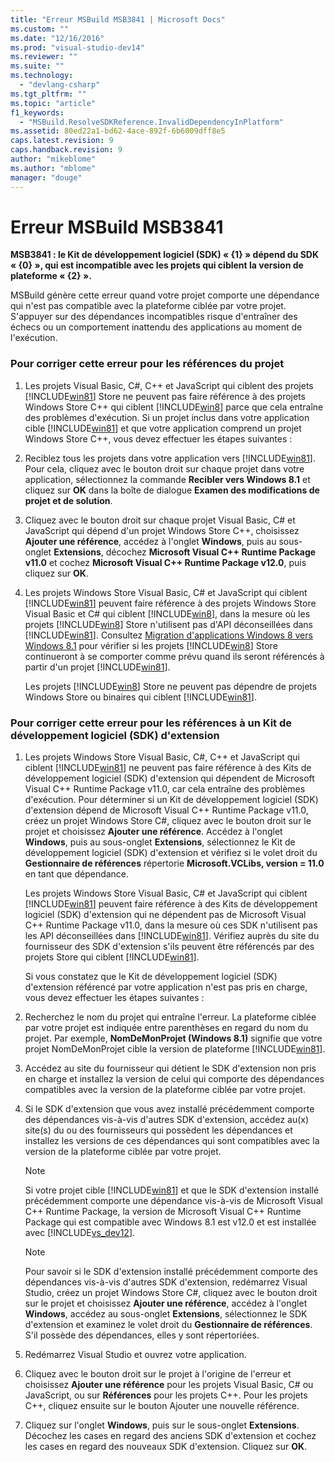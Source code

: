 ```yaml
---
title: "Erreur MSBuild MSB3841 | Microsoft Docs"
ms.custom: ""
ms.date: "12/16/2016"
ms.prod: "visual-studio-dev14"
ms.reviewer: ""
ms.suite: ""
ms.technology: 
  - "devlang-csharp"
ms.tgt_pltfrm: ""
ms.topic: "article"
f1_keywords: 
  - "MSBuild.ResolveSDKReference.InvalidDependencyInPlatform"
ms.assetid: 80ed22a1-bd62-4ace-892f-6b6009dff8e5
caps.latest.revision: 9
caps.handback.revision: 9
author: "mikeblome"
ms.author: "mblome"
manager: "douge"
---
```

# Erreur MSBuild MSB3841
**MSB3841 : le Kit de développement logiciel \(SDK\) « {1} » dépend du SDK « {0} », qui est incompatible avec les projets qui ciblent la version de plateforme « {2} ».**  
  
 MSBuild génère cette erreur quand votre projet comporte une dépendance qui n'est pas compatible avec la plateforme ciblée par votre projet.  S'appuyer sur des dépendances incompatibles risque d'entraîner des échecs ou un comportement inattendu des applications au moment de l'exécution.  
  
### Pour corriger cette erreur pour les références du projet  
  
1.  Les projets Visual Basic, C\#, C\+\+ et JavaScript qui ciblent des projets [!INCLUDE[win81](../misc/includes/win81_md.md)] Store ne peuvent pas faire référence à des projets Windows Store C\+\+ qui ciblent [!INCLUDE[win8](../build/includes/win8_md.md)] parce que cela entraîne des problèmes d'exécution.  Si un projet inclus dans votre application cible [!INCLUDE[win81](../misc/includes/win81_md.md)] et que votre application comprend un projet Windows Store C\+\+, vous devez effectuer les étapes suivantes :  
  
2.  Reciblez tous les projets dans votre application vers [!INCLUDE[win81](../misc/includes/win81_md.md)].  Pour cela, cliquez avec le bouton droit sur chaque projet dans votre application, sélectionnez la commande **Recibler vers Windows 8.1** et cliquez sur **OK** dans la boîte de dialogue **Examen des modifications de projet et de solution**.  
  
3.  Cliquez avec le bouton droit sur chaque projet Visual Basic, C\# et JavaScript qui dépend d'un projet Windows Store C\+\+, choisissez **Ajouter une référence**, accédez à l'onglet **Windows**, puis au sous\-onglet **Extensions**, décochez **Microsoft Visual C\+\+ Runtime Package v11.0** et cochez **Microsoft Visual C\+\+ Runtime Package v12.0**, puis cliquez sur **OK**.  
  
4.  Les projets Windows Store Visual Basic, C\# et JavaScript qui ciblent [!INCLUDE[win81](../misc/includes/win81_md.md)] peuvent faire référence à des projets Windows Store Visual Basic et C\# qui ciblent [!INCLUDE[win8](../build/includes/win8_md.md)], dans la mesure où les projets [!INCLUDE[win8](../build/includes/win8_md.md)] Store n'utilisent pas d'API déconseillées dans [!INCLUDE[win81](../misc/includes/win81_md.md)].  Consultez [Migration d'applications Windows 8 vers Windows 8.1](http://msdn.microsoft.com/library/windows/apps/dn263113.aspx) pour vérifier si les projets [!INCLUDE[win8](../build/includes/win8_md.md)] Store continueront à se comporter comme prévu quand ils seront référencés à partir d'un projet [!INCLUDE[win81](../misc/includes/win81_md.md)].  
  
     Les projets [!INCLUDE[win8](../build/includes/win8_md.md)] Store ne peuvent pas dépendre de projets Windows Store ou binaires qui ciblent [!INCLUDE[win81](../misc/includes/win81_md.md)].  
  
### Pour corriger cette erreur pour les références à un Kit de développement logiciel \(SDK\) d'extension  
  
1.  Les projets Windows Store Visual Basic, C\#, C\+\+ et JavaScript qui ciblent [!INCLUDE[win81](../misc/includes/win81_md.md)] ne peuvent pas faire référence à des Kits de développement logiciel \(SDK\) d'extension qui dépendent de Microsoft Visual C\+\+ Runtime Package v11.0, car cela entraîne des problèmes d'exécution.  Pour déterminer si un Kit de développement logiciel \(SDK\) d'extension dépend de Microsoft Visual C\+\+ Runtime Package v11.0, créez un projet Windows Store C\#, cliquez avec le bouton droit sur le projet et choisissez **Ajouter une référence**. Accédez à l'onglet  **Windows**, puis au sous\-onglet **Extensions**, sélectionnez le Kit de développement logiciel \(SDK\) d'extension et vérifiez si le volet droit du **Gestionnaire de références** répertorie **Microsoft.VCLibs, version \= 11.0** en tant que dépendance.  
  
     Les projets Windows Store Visual Basic, C\# et JavaScript qui ciblent [!INCLUDE[win81](../misc/includes/win81_md.md)] peuvent faire référence à des Kits de développement logiciel \(SDK\) d'extension qui ne dépendent pas de Microsoft Visual C\+\+ Runtime Package v11.0, dans la mesure où ces SDK n'utilisent pas les API déconseillées dans [!INCLUDE[win81](../misc/includes/win81_md.md)].  Vérifiez auprès du site du fournisseur des SDK d'extension s'ils peuvent être référencés par des projets Store qui ciblent [!INCLUDE[win81](../misc/includes/win81_md.md)].  
  
     Si vous constatez que le Kit de développement logiciel \(SDK\) d'extension référencé par votre application n'est pas pris en charge, vous devez effectuer les étapes suivantes :  
  
2.  Recherchez le nom du projet qui entraîne l'erreur.  La plateforme ciblée par votre projet est indiquée entre parenthèses en regard du nom du projet.  Par exemple, **NomDeMonProjet \(Windows 8.1\)** signifie que votre projet NomDeMonProjet cible la version de plateforme [!INCLUDE[win81](../misc/includes/win81_md.md)].  
  
3.  Accédez au site du fournisseur qui détient le SDK d'extension non pris en charge et installez la version de celui qui comporte des dépendances compatibles avec la version de la plateforme ciblée par votre projet.  
  
4.  Si le SDK d'extension que vous avez installé précédemment comporte des dépendances vis\-à\-vis d'autres SDK d'extension, accédez au\(x\) site\(s\) du ou des fournisseurs qui possèdent les dépendances et installez les versions de ces dépendances qui sont compatibles avec la version de la plateforme ciblée par votre projet.  
  
    > [!NOTE]
    >  Si votre projet cible [!INCLUDE[win81](../misc/includes/win81_md.md)] et que le SDK d'extension installé précédemment comporte une dépendance vis\-à\-vis de Microsoft Visual C\+\+ Runtime Package, la version de Microsoft Visual C\+\+ Runtime Package qui est compatible avec Windows 8.1 est v12.0 et est installée avec [!INCLUDE[vs_dev12](../atl-mfc-shared/includes/vs_dev12_md.md)].  
  
    > [!NOTE]
    >  Pour savoir si le SDK d'extension installé précédemment comporte des dépendances vis\-à\-vis d'autres SDK d'extension, redémarrez Visual Studio, créez un projet Windows Store C\#, cliquez avec le bouton droit sur le projet et choisissez **Ajouter une référence**, accédez à l'onglet **Windows**, accédez au sous\-onglet **Extensions**, sélectionnez le SDK d'extension et examinez le volet droit du **Gestionnaire de références**.  S'il possède des dépendances, elles y sont répertoriées.  
  
5.  Redémarrez Visual Studio et ouvrez votre application.  
  
6.  Cliquez avec le bouton droit sur le projet à l'origine de l'erreur et choisissez **Ajouter une référence** pour les projets Visual Basic, C\# ou JavaScript, ou sur **Références** pour les projets C\+\+.  Pour les projets C\+\+, cliquez ensuite sur le bouton Ajouter une nouvelle référence.  
  
7.  Cliquez sur l'onglet **Windows**, puis sur le sous\-onglet **Extensions**.  Décochez les cases en regard des anciens SDK d'extension et cochez les cases en regard des nouveaux SDK d'extension.  Cliquez sur **OK**.